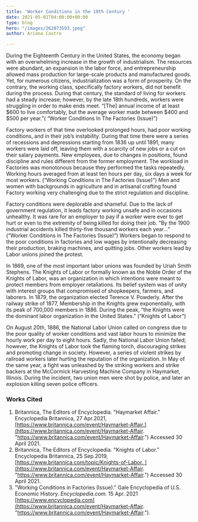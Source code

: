 ```yaml
---
title: 'Worker Conditions in the 18th Century '
date: 2021-05-01T04:00:00+00:00
type: blog
hero: "/images/262073593.jpeg"
author: Ariana Castro

---
```

During the Eighteenth Century in the United States, the economy began with an overwhelming increase in the growth of industrialism. The resources were abundant, an expansion in the labor force, and entrepreneurship allowed mass production for large-scale products and manufactured goods. Yet, for numerous citizens, industrialization was a form of prosperity. On the contrary, the working class, specifically factory workers, did not benefit during the process. During that century, the standard of living for workers had a steady increase; however, by the late 18th hundreds, workers were struggling in order to make ends meet. “\[The\] annual income of at least $600 to live comfortably, but the average worker made between $400 and $500 per year.”( “Worker Conditions In The Factories (Issue)”)

Factory workers of that time overlooked prolonged hours, had poor working conditions, and in their job’s instability. During that time there were a series of recessions and depressions starting from 1836 up until 1891, many workers were laid off, leaving them with a scarcity of new jobs or a cut on their salary payments. New employees, due to changes in positions, found discipline and rules different from the former employment. The workload in Factories was monotonous because they performed the tasks repeatedly. Working hours averaged from at least ten hours per day, six days a week for most workers. (“Working Conditions in The Factories (Issue)”) Men and women with backgrounds in agriculture and in artisanal crafting found Factory working very challenging due to the strict regulation and discipline.

Factory conditions were deplorable and shameful. Due to the lack of government regulation, it leads factory working unsafe and in occasions unhealthy. It was rare for an employer to pay if a worker were ever to get hurt or even to the extremity of being killed for doing their job. “By the 1900 industrial accidents killed thirty-five thousand workers each year...” (“Worker Conditions in The Factories (Issue)”) Workers began to respond to the poor conditions in factories and low wages by intentionally decreasing their production, braking machines, and quitting jobs. Other workers lead by Labor unions joined the protest.

In 1869, one of the most important labor unions was founded by Uriah Smith Stephens. The Knights of Labor or formally known as the Noble Order of the Knights of Labor, was an organization in which intentions were meant to protect members from employer retaliations. Its belief system was of unity with interest groups that compromised of shopkeepers, farmers, and laborers. In 1879, the organization elected Terence V. Powderly. After the railway strike of 1877, Membership in the Knights grew exponentially, with its peak of 700,000 members in 1886. During the peak, “the Knights were the dominant labor organization in the United States.” (“Knights of Labor”)

On August 20th, 1886, the National Labor Union called on congress due to the poor quality of worker conditions and vast labor hours to minimize the hourly work per day to eight hours. Sadly, the National Labor Union failed; however, the Knights of Labor took the flaming torch, discouraging strikes and promoting change in society. However, a series of violent strikes by railroad workers later hurting the reputation of the organization. In May of the same year, a fight was unleashed by the striking workers and strike backers at the McCormick Harvesting Machine Company in Haymarket, Illinois. During the incident, two union men were shot by police, and later an explosion killing seven police officers.

### Works Cited

1. Britannica, The Editors of Encyclopedia. "Haymarket Affair." Encyclopedia Britannica, 27 Apr.2021, [https://www.britannica.com/event/Haymarket-Affair.](https://www.britannica.com/event/Haymarket-Affair. "https://www.britannica.com/event/Haymarket-Affair.") Accessed 30 April 2021.
2. Britannica, The Editors of Encyclopedia. "Knights of Labor.” Encyclopedia Britannica, 25 Sep.2019, [https://www.britannica.com/topic/Knights-of-Labor.,](https://www.britannica.com/event/Haymarket-Affair. "https://www.britannica.com/event/Haymarket-Affair.") Accessed 30 April 2021.
3. "Working Conditions in Factories (Issue)." Gale Encyclopedia of U.S. Economic History. _Encyclopedia.com._ 15 Apr. 2021 [https://www.encyclopedia.com](https://www.britannica.com/event/Haymarket-Affair. "https://www.britannica.com/event/Haymarket-Affair.").